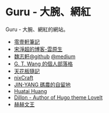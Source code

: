 # Guru - 大腕、網紅

Guru - 大腕、網紅的網站。
<!--more-->
- [零壹軒筆記](https://note.qidong.name/)
- [宋淨超的博客-雲原生](https://jimmysong.io/)
- [魏志軒@github](https://chswei.github.io/)  [@medium](https://medium.com/@chs_wei)
- [G. T. Wang 的個人部落格](https://blog.gtwang.org/)
- [天花板隨記](https://atceiling.blogspot.com/)
- [nixCraft](https://www.cyberciti.biz/)
- [JIN-YANG 碼農的自留地](https://jin-yang.github.io/)
- [Huatai Huang](https://github.com/huataihuang)
- [Dillon - Author of Hugo theme LoveIt](https://github.com/dillonzq)
- [赫赫文王](https://kqh.me/)

